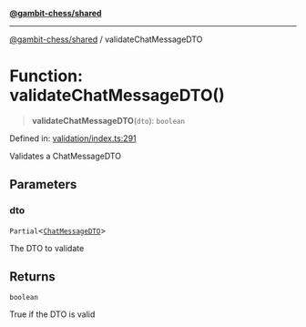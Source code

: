 [**@gambit-chess/shared**](../README.md)

***

[@gambit-chess/shared](../globals.md) / validateChatMessageDTO

# Function: validateChatMessageDTO()

> **validateChatMessageDTO**(`dto`): `boolean`

Defined in: [validation/index.ts:291](https://github.com/cango91/gambit-chess/blob/b8ea13e4976c99c29d095eae7bc504b86f9add51/shared/src/validation/index.ts#L291)

Validates a ChatMessageDTO

## Parameters

### dto

`Partial`\<[`ChatMessageDTO`](../interfaces/ChatMessageDTO.md)\>

The DTO to validate

## Returns

`boolean`

True if the DTO is valid

